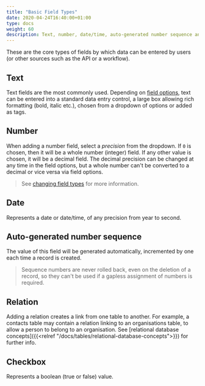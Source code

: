 ```yaml
---
title: "Basic Field Types"
date: 2020-04-24T16:40:00+01:00
type: docs
weight: 60
description: Text, number, date/time, auto-generated number sequence and checkbox fields
---
```

These are the core types of fields by which data can be entered by users (or other sources such as the API or a workflow).

## Text
Text fields are the most commonly used. Depending on [field options](https://todo.com), text can be entered into a standard data entry control, a large box allowing rich formatting (bold, italic etc.), chosen from a dropdown of options or added as tags.

## Number
When adding a number field, select a _precision_ from the dropdown. If `0` is chosen, then it will be a whole number (integer) field. If any other value is chosen, it will be a decimal field. The decimal precision can be changed at any time in the field options, but a whole number can't be converted to a decimal or vice versa via field options.

> See [changing field types](https://todo.com) for more information.

## Date
Represents a date or date/time, of any precision from year to second.

## Auto-generated number sequence
The value of this field will be generated automatically, incremented by one each time a record is created.

> Sequence numbers are never rolled back, even on the deletion of a record, so they can't be used if a gapless assignment of numbers is required.

## Relation
Adding a relation creates a link from one table to another. For example, a contacts table may contain a relation linking to an organisations table, to allow a person to belong to an organisation. See [relational database concepts]({{<relref "/docs/tables/relational-database-concepts">}}) for further info.

## Checkbox
Represents a boolean (true or false) value.